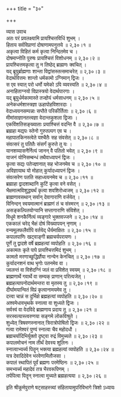 +++
title = "३०"

+++

व्यास उवाच  
अतः परं प्रवलक्ष्यामि प्रायश्चित्तविधिं शुभम् ।  
हिताय सर्वविप्राणां दोषाणामपनुत्तये ॥ २,३०।१ ॥  
अकृत्वा विहितं कर्म कृत्वा निन्दितमेव च ।  
दोषमाप्नोति पुरुषः प्रायश्चित्तं विशोधनम् ॥ २,३०।२ ॥  
प्रायश्चित्तमकृत्वा तु न तिष्ठेद् ब्राह्मणः क्वचित् ।  
यद् ब्रूयुर्ब्राह्मणाः शान्ता विद्वांसस्तत्समाचरेत् ॥ २,३०।३ ॥  
वेदार्थवित्तमः शान्तो धर्मकामो ऽग्निमान् द्विजः ।  
स एव स्यात् परो धर्मो यमेको ऽपि व्यवस्यति ॥ २,३०।४ ॥  
अनाहिताग्नयो विप्रास्त्रयो वेदार्थपारगाः ।  
यद् ब्रूयुर्धर्मकामास्ते तज्ज्ञेयं धर्मसाधनम् ॥ २,३०।५ ॥  
अनेकधर्मशास्त्रज्ञा ऊहापोहविशारदाः ।  
वेदाध्ययनसम्पन्नाः सप्तैते परिकीर्तिताः ॥ २,३०।६ ॥  
मीमांसाज्ञानतत्त्वज्ञा वेदान्तकुशला द्विजाः ।  
एकविंशतिसङ्ख्याताः प्रयाश्चित्तं वदन्ति वै ॥ २,३०।७ ॥  
ब्रह्महा मद्यपः स्तेनो गुरुतल्पग एव च ।  
महापातकिनस्त्वेते यश्चैतैः सह संवसेत् ॥ २,३०।८ ॥  
संवत्सरं तु पतितैः संसर्गं कुरुते तु यः ।  
यानशय्यासनैर्नित्यं जानन् वै पतितो भवेत् ॥ २,३०।९ ॥  
याजनं योनिसम्बन्धं तथैवाध्यापनं द्विजः ।  
कृत्वा सद्यः पतेज्ज्ञानात् सह भोजनमेव च ॥ २,३०।१० ॥  
अविज्ञायाथ यो मोहात् कुर्यादध्यापनं द्विजः ।  
संवत्सरेण पतति सहाध्ययनमेव च ॥ २,३०।११ ॥  
ब्रह्माहा द्वादशाब्दानि कुटिं कृत्वा वने वसेत् ।  
भैक्षमात्मविशुद्ध्यर्थं कृत्वा शवशिरोध्वजम् ॥ २,३०।१२ ॥  
ब्राह्मणावसथान् सर्वान् देवागाराणि वर्जयेत् ।  
विनिन्दन् स्वयमात्मानं ब्राह्मणं तं च संस्मरन् ॥ २,३०।१३ ॥  
असङ्कल्पितयोग्यानि सप्तागाराणि संविशेत् ।  
विधूमे शनकैर्नित्यं व्यङ्गारे भुक्तवज्जने ॥ २,३०।१४ ॥  
एककालं चरेद् भैक्षं दोषं विख्यापयन् नृणाम् ।  
वन्यमूलफलैर्वापि वर्तयेद् धैर्यमाक्षितः ॥ २,३०।१५ ॥  
कपालपाणिः खट्वाङ्गी ब्रह्मचर्यपरायणः ।  
पूर्णे तु द्वादशे वर्षे ब्रह्महत्यां व्यपोहति ॥ २,३०।१६ ॥  
अकामतः कृते पापे प्रायश्चित्तमिदं शुभम् ।  
कामतो मरणाच्छुद्धिर्ज्ञेया नान्येन केनचित् ॥ २,३०।१७ ॥  
कुर्यादनशनं वाथ भृगोः पतनमेव वा ।  
ज्वलन्तं वा विशेदग्निं जलं वा प्रविशेत् स्वयम् ॥ २,३०।१८ ॥  
ब्राह्मणार्थे गवार्थे वा सम्यक् प्राणान् परित्यजेत् ।  
ब्रह्महत्यापनोदार्थमन्तरा वा मृतस्य तु ॥ २,३०।१९ ॥  
दीर्घामयान्वितं विप्रं कृत्वानामयमेव तु ।  
दत्त्वा चान्नं स दुर्भिक्षे ब्रह्महत्यां व्यपोहति ॥ २,३०।२० ॥  
अश्वमेधावभृथके स्नात्वा वा शुध्यते द्विजः ।  
सर्वस्वं वा वेदविदे ब्राह्मणाय प्रदाय तु ॥ २,३०।२१ ॥  
सरस्वत्यास्त्वरुणया सङ्गमे लोकविश्रुते ।  
शुध्येत् त्रिषवणस्नानात् त्रिरात्रोपोषितो द्विजः ॥ २,३०।२२ ॥  
गत्वा रामेश्वरं पुण्यं स्नात्वा चैव महोदधौ ।  
ब्रह्मचर्यादिभिर्युक्तो दृष्ट्वा रुद्रं विमुच्यते ॥ २,३०।२३ ॥  
कपालमोचनं नाम तीर्थं देवस्य शूलिनः ।  
स्नात्वाभ्यर्च्य पितॄन् भक्त्या ब्रह्महत्यां व्यपोहति ॥ २,३०।२४ ॥  
यत्र देवादिदेवेन भरवेणामितौजसा ।  
कपालं स्थापितं पूर्वं ब्रह्मणः परमेष्ठिनः ॥ २,३०।२५ ॥  
समभ्यर्च्य महादेवं तत्र भैरवरूपिणम् ।  
तर्पपित्वा पितॄन् स्नात्वा मुच्यते ब्रह्महत्यया ॥ २,३०।२६ ॥  
    
इति श्रीकूर्मपुराणे षट्साहस्त्र्यां संहितायामुपरिविभागे त्रिशो ऽध्यायः
